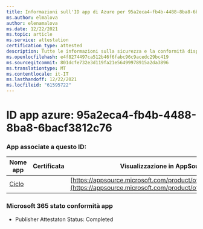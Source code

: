 ```yaml
---
title: Informazioni sull'ID app di Azure per 95a2eca4-fb4b-4488-8ba8-6bacf3812c76
ms.author: elmalova
author: elenamalova
ms.date: 12/22/2021
ms.topic: article
ms.service: attestation
certification_type: attested
description: Tutte le informazioni sulla sicurezza e la conformità disponibili per 95a2eca4-fb4b-4488-8ba8-6bacf3812c76.
ms.openlocfilehash: e4f8274497ca512b46f6fabc96c9acedc29bc419
ms.sourcegitcommit: 801dcfe732e3d119fa21e56499978915a2da3896
ms.translationtype: MT
ms.contentlocale: it-IT
ms.lasthandoff: 12/22/2021
ms.locfileid: "61595722"
---
```

# <a name="azure-app-id-95a2eca4-fb4b-4488-8ba8-6bacf3812c76"></a>ID app azure: 95a2eca4-fb4b-4488-8ba8-6bacf3812c76


### <a name="apps-associated-with-this-id"></a>App associate a questo ID:
| **Nome app** | **Certificata** | **Visualizzazione in AppSource** |
|--------------|---------------|-----------------------|
| [Ciclo](https://docs.microsoft.com/microsoft-365-app-certification/forward/WA200003480) |  | [https://appsource.microsoft.com/product/office/WA200003480](https://appsource.microsoft.com/product/office/WA200003480) |

### <a name="microsoft-365-app-compliance-status"></a>Microsoft 365 stato conformità app
- Publisher Attestaton Status: Completed
